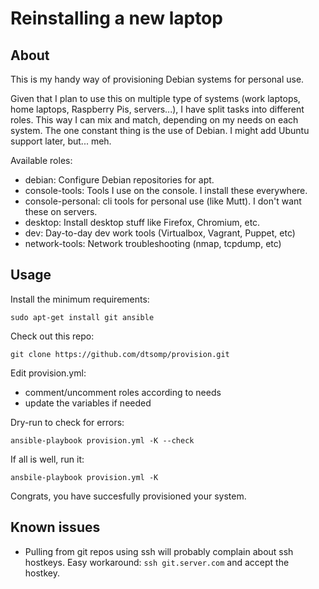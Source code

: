 # Reinstalling a new laptop

## About

This is my handy way of provisioning Debian systems for personal use.

Given that I plan to use this on multiple type of systems (work laptops, home laptops, Raspberry Pis, servers...), I have split tasks into different roles.
This way I can mix and match, depending on my needs on each system.
The one constant thing is the use of Debian.
I might add Ubuntu support later, but... meh.

Available roles:

- debian: Configure Debian repositories for apt. 
- console-tools: Tools I use on the console. I install these everywhere.
- console-personal: cli tools for personal use (like Mutt). I don't want these on servers.
- desktop: Install desktop stuff like Firefox, Chromium, etc.
- dev: Day-to-day dev work tools (Virtualbox, Vagrant, Puppet, etc)
- network-tools: Network troubleshooting (nmap, tcpdump, etc)

## Usage

Install the minimum requirements:

    sudo apt-get install git ansible

Check out this repo:

    git clone https://github.com/dtsomp/provision.git

Edit provision.yml:
- comment/uncomment roles according to needs
- update the variables if needed

Dry-run to check for errors:

    ansible-playbook provision.yml -K --check

If all is well, run it:

    ansbile-playbook provision.yml -K

Congrats, you have succesfully provisioned your system.

## Known issues

- Pulling from git repos using ssh will probably complain about ssh hostkeys. Easy workaround: `ssh git.server.com` and accept the hostkey.
